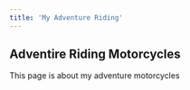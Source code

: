 ```yaml
---
title: 'My Adventure Riding'
---
```

## Adventire Riding Motorcycles

This page is about my adventure motorcycles